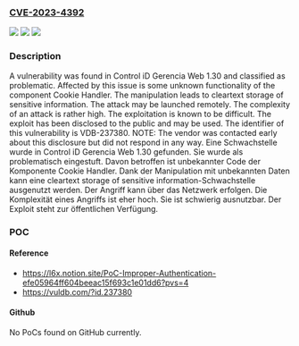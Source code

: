### [CVE-2023-4392](https://cve.mitre.org/cgi-bin/cvename.cgi?name=CVE-2023-4392)
![](https://img.shields.io/static/v1?label=Product&message=Gerencia%20Web&color=blue)
![](https://img.shields.io/static/v1?label=Version&message=1.30%20&color=brightgreen)
![](https://img.shields.io/static/v1?label=Vulnerability&message=CWE-312%20Cleartext%20Storage%20of%20Sensitive%20Information&color=brightgreen)

### Description

A vulnerability was found in Control iD Gerencia Web 1.30 and classified as problematic. Affected by this issue is some unknown functionality of the component Cookie Handler. The manipulation leads to cleartext storage of sensitive information. The attack may be launched remotely. The complexity of an attack is rather high. The exploitation is known to be difficult. The exploit has been disclosed to the public and may be used. The identifier of this vulnerability is VDB-237380. NOTE: The vendor was contacted early about this disclosure but did not respond in any way.
Eine Schwachstelle wurde in Control iD Gerencia Web 1.30 gefunden. Sie wurde als problematisch eingestuft. Davon betroffen ist unbekannter Code der Komponente Cookie Handler. Dank der Manipulation mit unbekannten Daten kann eine cleartext storage of sensitive information-Schwachstelle ausgenutzt werden. Der Angriff kann über das Netzwerk erfolgen. Die Komplexität eines Angriffs ist eher hoch. Sie ist schwierig ausnutzbar. Der Exploit steht zur öffentlichen Verfügung.

### POC

#### Reference
- https://l6x.notion.site/PoC-Improper-Authentication-efe05964ff604beeac15f693c1e01dd6?pvs=4
- https://vuldb.com/?id.237380

#### Github
No PoCs found on GitHub currently.

